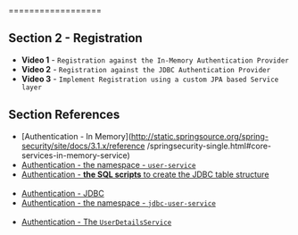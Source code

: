 ==================

## Section 2 - Registration

- **Video 1** - `Registration against the In-Memory Authentication Provider`
- **Video 2** - `Registration against the JDBC Authentication Provider`
- **Video 3** - `Implement Registration using a custom JPA based Service layer`


## Section References
- [Authentication - In Memory](http://static.springsource.org/spring-security/site/docs/3.1.x/reference
/springsecurity-single.html#core-services-in-memory-service)
- [Authentication - the namespace - `user-service`](http://static.springsource.org/spring-security/site/docs/3.1.x/reference/springsecurity-single.html#nsa-user-service)
- [Authentication - **the SQL scripts** to create the JDBC table structure](http://static.springsource.org/spring-security/site/docs/3.1.x/reference/springsecurity-single.html#appendix-schema)
<br/><br/>
- [Authentication - JDBC](http://static.springsource.org/spring-security/site/docs/3.1.x/reference/springsecurity-single.html#core-services-in-memory-service)
- [Authentication - the namespace - `jdbc-user-service`](http://static.springsource.org/spring-security/site/docs/3.1.x/reference/springsecurity-single.html#nsa-jdbc-user-service)
<br/><br/>
- [Authentication - The `UserDetailsService`](http://static.springsource.org/spring-security/site/docs/3.1.x/reference/springsecurity-single.html#tech-userdetailsservice)

